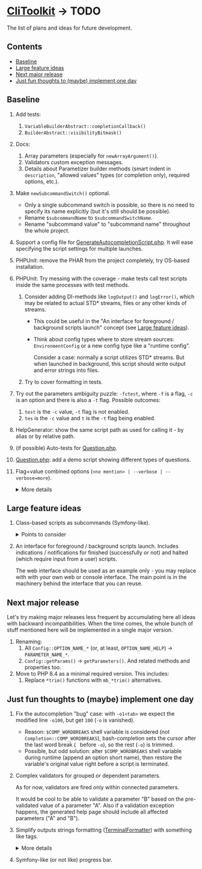 # [CliToolkit](../README.md) -> TODO

The list of plans and ideas for future development.

## Contents

- [Baseline](#baseline)
- [Large feature ideas](#large-feature-ideas)
- [Next major release](#next-major-release)
- [Just fun thoughts to (maybe) implement one day](#just-fun-thoughts-to-maybe-implement-one-day)

## Baseline

1. Add tests:
    1. `VariableBuilderAbstract::completionCallback()`
    1. `BuilderAbstract::visibilityBitmask()`
1. Docs:
    1. Array parameters (especially for `newArrayArgument()`).
    1. Validators custom exception messages.
    1. Details about Parametizer builder methods
       (smart indent in `description`, "allowed values" types (or completion only), required options, etc.).
1. Make `newSubcommandSwitch()` optional.
    * Only a single subcommand switch is possible, so there is no need to specify its name explicitly
      (but it's still should be possible).
    * Rename `$subcommandName` to `$subcommandSwitchName`.
    * Rename "subcommand value" to "subcommand name" throughout the whole project.
1. Support a config file for
   [GenerateAutocompletionScript.php](../tools/cli-toolkit/Scripts/GenerateAutocompletionScript.php). It will ease
   specifying the script settings for multiple launches.
1. PHPUnit: remove the PHAR from the project completely, try OS-based installation.
1. PHPUnit: Try messing with the coverage - make tests call test scripts inside the same processes with test methods.
    1. Consider adding DI-methods like `logOutput()` and `logError()`, which may be related to actual STD* streams,
       files or any other kinds of streams.
        * This could be useful in the "An interface for foreground / background scripts launch" concept
          (see [Large feature ideas](#large-feature-ideas)).
        * Think about config types where to store stream sources: `EnvironmentConfig` or a new config type like
          a "runtime config".
          
          Consider a case: normally a script utilizes STD* streams. But when launched in background,
          this script should write output and error strings into files.
    1. Try to cover formatting in tests.
1. Try out the parameters ambiguity puzzle: `-fctest`, where `-f` is a flag, `-c` is an option and there is
   also a `-t` flag. Possible outcomes:
    1. `test` is the `-c` value, `-t` flag is not enabled.
    1. `tes` is the `-c` value and `t` is the `-t` flag being enabled.
1. HelpGenerator: show the same script path as used for calling it - by alias or by relative path.
1. (if possible) Auto-tests for [Question.php](../src/Question/Question.php).
1. [Question.php](../src/Question/Question.php): add a demo script showing different types of questions.
1. Flag+value combined options (`<no mention> | --verbose | --verbose=more`).

   <details>
   <summary>More details</summary>

   Possible states:
    * A parameter is not mentioned: the value is `null` or `false`.
    * A parameter is mentioned as a flag (no specific value): the value is `true` or some default.
    * A parameter is mentioned with a value.

   See also [symfony implementation](https://symfony.com/doc/current/console/input.html#options-with-optional-arguments)
   as an example.

   Points to consider:
    1. Solve the ambiguity:
        * For `-vo` always consider `-v` as an ordinal option (unless it is a flag-only option)
          and `o` as a value for `-v`.
          If `-v` is flag-only, then `o` should be a flag-like (a flag-only or a flag-or-option).
        * `-vv` should not be considered as the same flag mentioned twice (unless it is a flag-only option).
          It is an option `-v` with a value `v`.
        * For `-v more` consider `more` as a value for `-v` (unless `-v` is a flag-only option).
          If you want to pass `more` as an argument value and use flag-or-option `-v` as a flag, specify a double dash:
          `-v -- more`
    1. Show explicitly such an option type on a generated help page.

   Subtasks:
    1. `--help=more` shows hidden parameters (any visibility mask) like internal autocomplete-related
   parameters.

   </details>

## Large feature ideas

1. Class-based scripts as subcommands (Symfony-like).
    <details>
    <summary>Points to consider</summary>

    1. TEST
        1. - [ ] Subcommands detector:
            1. - [ ] Detection:
                1. - [ ] Script classes.
                1. - [ ] Plain Parametizer-based scripts.
                1. - [ ] Regular plain scripts.
            1. - [ ] There may be no namespace.
            1. - [ ] No abstract classes detected.
            1. - [ ] Final classes are detected too.
            1. - [ ] Classes without namespace are detected too.
            1. - [ ] Several search paths.
            1. - [ ] Ignore (black) masked lists for search paths.
            1. - [ ] Include (white) masked lists for search paths.
            1. - [ ] Force-ignore (black-over-whitelist) exact paths.
            1. - [ ] Force-include (white-over-black) exact paths.
            1. - [ ] Names are naturally sorted (`script2` is placed above `script10`).
            1. - [ ] Invalid / not readable paths.
        1. - [ ] `ScriptAbstract`
            1. - [ ] Simple and composite names.
            1. - [ ] `getLocalName()` must not be empty.
            1. - [ ] `getLocalName()` auto name generation:
                 `name`, `Name`, `SomeName`, `PDF`, `SomeNamePDF`, `PDFSomeName`, `SomePDFName`
    1. - [ ] [features-manual.md](features-manual.md):
        1. - [ ] Built-in subcommands.
        1. - [ ] [ScriptAbstract.php](../src/Parametizer/Script/ScriptAbstract.php)
        1. - [ ] [ScriptDetector.php](../src/Parametizer/Script/ScriptDetector.php)
        1. - [ ] [launcher.php](../tools/cli-toolkit/launcher.php)
    1. - [x] Remove now obsolete "plain" scripts from `tools/cli-toolkit`
         or replace repeating code with script classes usages.
    1. - [ ] Test performance on many files.
        1. - [x] Create test classes generator to generate lost of class-based scripts.
        1. - [x] Compare file tokenizer vs regexp.
            * Tokenizer works 20% slower, same memory usage. Replaced with regexp.
        1. - [ ] Remove [GenerateMassTestScripts.php](../tools/cli-toolkit/Scripts/Internal/GenerateMassTestScripts.php)
             from the launcher, make it not detectable
             by [GenerateAutocompletionScript.php](../tools/cli-toolkit/Scripts/GenerateAutocompletionScript.php).
        1. - [ ] Try removing script name parts and subcommand name regexp validations. Think if caching is needed.
        1. - [ ] Think if [ScriptDetector.php](../src/Parametizer/Script/ScriptDetector.php) needs caching.
        1. - [ ] Test `EnvironmentConfig` search performance.
    1. - [x] Add a built-in subcommand `list` to list all detected scripts with their names and short descriptions.
         Also consider this:
        1. - [x] Update [GenerateMassTestScripts.php](../tools/cli-toolkit/Scripts/Internal/GenerateMassTestScripts.php)
             by adding name sections. ~~For instance, each subfolder scripts are extended from a subfolder abstract class
             with redefined `getNameSections()`.~~
        1. - [x] Add the command automatically for all configs with switches.
        1. - [x] Add filtering by a substring.
        1. - [x] Support different output formats.
        1. - [x] Modify `--help` callback for a script with subcommands: if there is more than X subcommands available,
             do not show the full list of subcommands with usages, mention `list` subcommand instead.
        1. - [x] Use the same mechanism to add `help` subcommand,
             e.g. `git help status` is the same as `git status --help`.
            * The `help` subcommand should be added automatically for each config with a subcommand.
            * Possible values are all available subcommand names for the same switch.
        1. - [x] Update [changelog.md](changelog.md)
    1. - [x] Refactoring stage:
        1. - [x] Rename [utils](../tests/utils) to `Utils` (directory and namespace).
        1. - [x] Apply `TestUtils::newConfig()` in all test scripts.
        1. - [x] Remove `@noinspection SpellCheckingInspection` where possible
             by replacing substrings with "more typo friendly".
    1. - [ ] Make `list` as the default value for a subcommand switch.
    1. - [ ] Move all [HelpGenerator.php](../src/Parametizer/Config/HelpGenerator.php) constants
         to [EnvironmentConfig.php](../src/Parametizer/EnvironmentConfig.php).
    1. - [ ] Add manual short description support - in case automatic short description is not so good.
        1. - [ ] Add a short description to built-in subcommands where needed.
    1. - [ ] Support different script (subcommand) naming.
        1. - [x] Composite names: 2 parts at least - `section:script` (like in Symfony).
             Single named scripts should be allowed too.
            1. - [x] Also try to allow any amount of parts in a script full name (3, 4, ..., N).
        1. - [ ] Support single-named aliases: `cli-toolkit:generate-autocompletion-scripts` is the "main" name for
             a script, that may be also called via `gas` or `generate-completion` aliases.
             
             ... Or try making a subcommand alias via an autocompletion script.
        1. - [ ] Ensure no names and aliases duplication.

             Should happen automatically, if all names are used as built-in subcommand names.
    1. - [ ] Additions to [ScriptDetector.php](../src/Parametizer/Script/ScriptDetector.php):
         1. - [ ] Different ways to include/exclude files and/or directories.
         1. - [ ] Consider a case: script classes are spread all over a huge project. The only search path is
              the huge project's root directory. A full scan may take a while.
              
              Consider caching:
             * by a setting and/or based on all scanned files count;
             * possible automatic invalidation condition
             * easy to use manual cache clear tool
    1. - [ ] Scripts launcher may detect ordinal Parametizer-based scripts
         (one of the launcher / "_Environment Config_" config settings).

         Thoughts about such scripts naming:
        * Generate default names by minimal unambiguous paths.
        * Add a Parametizer config option to set a script name (and aliases). Use it as a way to detect such scripts
         and add those to a launcher available commands list.
    1. - [ ] Support `EnvironmentConfig` setup:
        1. - [ ] See if `$_SERVER` may be used instead of `debug_backtrace()`.
        1. - [ ] A script class skeleton should support a method to set an `EnvironmentConfig` instance received from
             a script launcher or (otherwise) created from scratch (including the config file autoloader).
            * If an `EnvironmentConfig` instance is passed from a launcher to a script class, it should be treated
              as a default config (not a forced only-config) - a script class should be able to _update_ parameters.
        1. - [ ] A script class skeleton should be also able to load an `EnvironmentConfig` instance from config files.
            * Think about the load priorities: a) launcher env config instance, b) script class subtree config files.

       <details>
       <summary>Base class implementation idea</summary>

       ```php
        <?php

        declare(strict_types=1);

        abstract class ParametizerPoweredAbstract {
            protected BuilderInterface $builder;


            public function __construct(protected ?EnvironmentConfig $launcherEnvConfig = null) {
                $this->builder = Parametizer::newConfig($this->createEnvironmentConfig());
            }

            protected function createEnvironmentConfig(): EnvironmentConfig {
                // Start reading config files from the actual script classes directory.
                // 'x' should be calculated, but may be a hardcoded trace jumps count.
                $bottom = debug_backtrace()[last-x];

                // Also test if __DIR__ placed as a default property value is transformed into
                // a current instance class directory, not the base abstract class directory.

                $envConfig = EnvironmentConfig::createFromConfigsBottomUpHierarchy($bottom);

                if (isset($this->launcherEnvConfig)) {
                    // New method: fill only the settings not filled from config files.
                    // But do it once (or mark all fields filled from files),
                    // otherwise other attempts will overwrite all settings.
                    $envConfig->appendNotFilledFromFiles($this->launcherEnvConfig);
                }

                return $envConfig;
            }

            abstract public function configure(): void;

            abstract public function execute(CliRequest $request): void;
        }

       ```
       </details>

        1. - [ ] Try moving `ScriptAbstract::NAME_*` constants into `EnvironmentConfig`
        1. - [ ] Try easing `ScriptAbstract::getConfiguration()` declaration, consider making an empty `ConfigBuilder`
             instance "automatically" by making `getConfiguration()` non-static or in a separate method.
    1. - [ ] Implement a "typo guesser" like in `composer`:
         
         ```
         $ composer lizstz


         Command "lizstz" is not defined.
         
         
         Do you want to run "list" instead?  (yes/no) [no]:
         >
         ```
    1. - [ ] Detected script names may be accessed as subcommand values by specifying their full names
         (autocomplete-powered) or unambiguous first characters substrings (like in Symfony console) - if there are
         scripts `clear-cache` and `clone-config`, the unambiguous enough substrings are `cle` and `clo` respectively.
        1. - [ ] (like in Symfony) In case of composite names each name substring should be mentioned - for
             `cli-toolkit:generate-autocompletion-scripts` you should specify `c:g`
             (if it is unambiguous enough - there are no other scripts named `c*:g*`).
        1. - [ ] Support showing minimum unambiguous shortcuts via the runner list command
             (switched on/off by a flag option).
    1. - [ ] Add a scripts launcher generator that initially stores a path to the CliToolkit engine.
         
         In future, there may also be a path to a settings config file (see the "_Environment Config_" feature below)
         or the config contents itself.
    1. - [ ] Consider adding even more [backward incompatibilities](todo.md#next-major-release) or delaying
       the next major release, see [already implemented backward incompatibilities](changelog.md#v300).

    </details>
1. An interface for foreground / background scripts launch. Includes indications / notifications
   for finished (successfully or not) and halted (which require input from a user) scripts.

   The web interface should be used as an example only - you may replace with with your own web or console interface.
   The main point is in the machinery behind the interface that you can reuse.

## Next major release

Let's try making major releases less frequent by accumulating here all ideas with backward incompatibilities.
When the time comes, the whole bunch of stuff mentioned here will be implemented in a single major version.

1. Renaming:
    1. All `Config::OPTION_NAME_*` (or, at least, `OPTION_NAME_HELP`) -> `PARAMETER_NAME_*`.
    1. `Config::getParams()` -> `getParameters()`. And related methods and properties too.
1. Move to PHP 8.4 as a minimal required version. This includes:
    1. Replace `*trim()` functions with `mb_*trim()` alternatives.

## Just fun thoughts to (maybe) implement one day

1. Fix the autocompletion "bug" case: with `-o1<tab>` we expect the modified line `-o100`,
   but get `100` (`-o` is vanished).
    * Reason: `$COMP_WORDBREAKS` shell variable is considered (not `Completion::COMP_WORDBREAKS`), bash-completion
      sets the cursor after the last word break (` ` before `-o`), so the rest (`-o`) is trimmed.
    * Possible, but odd solution: alter `$COMP_WORDBREAKS` shell variable during runtime (append an option short name),
      then restore the variable's original value right before a script is terminated.
1. Complex validators for grouped or dependent parameters.

   As for now, validators are fired only within connected parameters.

   It would be cool to be able to validate a parameter "B" based on the pre-validated value of a parameter "A".
   Also if a validation exception happens, the generated help page should include all affected parameters
   ("A" and "B").
1. Simplify outputs strings formatting ([TerminalFormatter](../src/TerminalFormatter.php)) with something like tags.

   <details>
   <summary>More details</summary>

   Something like `"value: '<itemValue>{$value}</itemValue>'"` instead of
   `"value: '" . $errorFormatter->itemValue($value) . "'"`.
   See also [symfony coloring](https://symfony.com/doc/current/console/coloring.html) as an example.

   Points to consider:
    * If formatting is disabled, the tags should be stripped from strings before outputting.
    * Ignore (for formatting or stripping) not supported tags.
    * Create a mean to escape a tag - to output it as is (for instance, as a formatting example).
    * Use this feature to improve current built-in formatting - to simplify and shorten the code.
   </details>
1. Symfony-like (or not like) progress bar.

